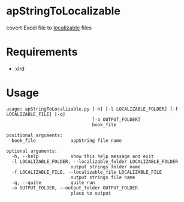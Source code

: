 apStringToLocalizable
=====================

covert Excel file to [localizable](https://developer.apple.com/library/mac/documentation/MacOSX/Conceptual/BPInternational/Articles/StringsFiles.html) files

Requirements
=====

* xlrd

Usage
=====

    usage: apStringToLocalizable.py [-h] [-l LOCALIZABLE_FOLDER] [-f LOCALIZABLE_FILE] [-q]
                                    [-o OUTPUT_FOLDER]
                                    book_file

    positional arguments:
      book_file             appString file name

    optional arguments:
      -h, --help            show this help message and exit
      -l LOCALIZABLE_FOLDER, --localizable_folder LOCALIZABLE_FOLDER
                            output strings folder name
      -f LOCALIZABLE_FILE, --localizable_file LOCALIZABLE_FILE
                            output strings file name
      -q, --quite           quite run
      -o OUTPUT_FOLDER, --output_folder OUTPUT_FOLDER
                            place to output
